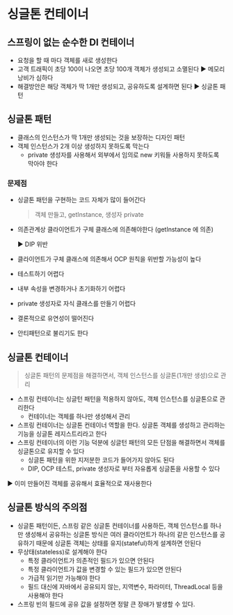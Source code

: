 # 싱글톤 컨테이너



## 스프링이 없는 순수한 DI 컨테이너

- 요청을 할 때 마다 객체를 새로 생성한다
- 고객 트래픽이 초당 100이 나오면 초당 100개 객체가 생성되고 소멸된다
  ► 메모리 낭비가 심하다
- 해결방안은 해당 객체가 딱 1개만 생성되고, 공유하도록 설계하면 된다
  ► 싱글톤 패턴



## 싱글톤 패턴

- 클래스의 인스턴스가 딱 1개만 생성되는 것을 보장하는 디자인 패턴
- 객체 인스턴스가 2개 이상 생성하지 못하도록 막는다
  - private 생성자를 사용해서 외부에서 임의로 new 키워들 사용하지 못하도록 막아야 한다



### 문제점

- 싱글톤 패턴을 구현하는 코드 자체가 많이 들어간다

  > 객체 만들고,  getInstance, 생성자 private 

- 의존관계상 클라이언트가 구체 클래스에 의존해야한다 (getInstance 에 의존)

  ► DIP 위반

- 클라이언트가 구체 클래스에 의존해서 OCP 원칙을 위반할 가능성이 높다

- 테스트하기 어렵다

- 내부 속성을 변경하거나 초기화하기 어렵다

- private 생성자로 자식 클래스를 만들기 어렵다

- 결론적으로 유연성이 떨어진다

- 안티패턴으로 불리기도 한다



## 싱글톤 컨테이너

> 싱글톤 패턴의 문제점을 해결하면서, 객체 인스턴스를 싱글톤(1개만 생성)으로 관리

- 스프링 컨테이너는 싱글턴 패턴을 적용하지 않아도, 객체 인스턴스를 싱글톤으로 관리한다
  - 컨테이너는 객체를 하나만 생성해서 관리
- 스프링 컨테이너는 싱글톤 컨테이너 역할을 한다. 
  싱글톤 객체를 생성하고 관리하는 기능을 싱글톤 레지스트리라고 한다
- 스프링 컨테이너의 이런 기능 덕분에 싱글턴 패턴의 모든 단점을 해결하면서 객체를 싱글톤으로 유지할 수 있다
  - 싱글톤 패턴을 위한 지저분한 코드가 들어가지 않아도 된다
  - DIP, OCP 테스트, private 생성자로 부터 자유롭게 싱글톤을 사용할 수 있다



► 이미 만들어진 객체를 공유해서 효율적으로 재사용한다



## 싱글톤 방식의 주의점

- 싱글톤 패턴이든, 스프링 같은 싱글톤 컨테이너를 사용하든, 객체 인스턴스를 하나만 생성해서 공유하는 싱글톤 방식은
  여러 클라이언트가 하나의 같은 인스턴스를 공유하기 때문에 싱글톤 객체는 상태를 유지(stateful)하게 설계하면 안된다
- 무상태(stateless)로 설계해야 한다
  - 특정 클라이언트가 의존적인 필드가 있으면 안된다
  - 특정 클라이언트가 값을 변경할 수 있는 필드가 있으면 안된다
  - 가급적 읽기만 가능해야 한다
  - 필드 대신에 자바에서 공유되지 않는, 지역변수, 파라미터, ThreadLocal 등을 사용해야 한다
- 스프링 빈의 필드에 공유 값을 설정하면 정말 큰 장애가 발생할 수 있다.

